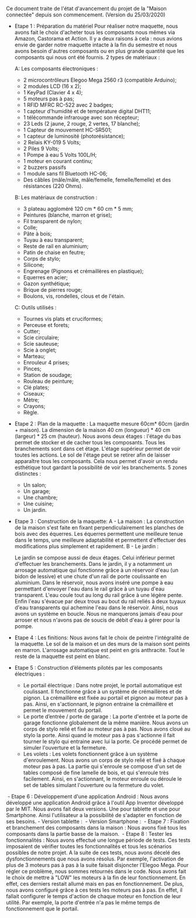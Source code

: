 Ce document traite de l'état d'avancement du projet de la "Maison connectée" depuis son commencement. (Version du 25/03/2020)
- Etape 1 : Préparation du matériel
	Pour réaliser notre maquette, nous avons fait le choix d'acheter tous les composants nous mêmes via Amazon, Castorama et Action. Il y a deux raisons à cela : nous avions envie de garder notre maquette intacte à la fin du semestre et nous avons besoin d'autres composants ou en plus grande quantité que les composants qui nous ont été fournis.
	2  types de matériaux :
	
	A: Les composants électroniques : 
	
	- 2 microcontrôleurs Elegoo Mega 2560 r3 (compatible Arduino);
	- 2 modules LCD (16 x 2);
	- 1 KeyPad (Clavier 4 x 4);
	- 5 moteurs pas à pas;
	- 1 RFID MFRC RC-522 avec 2 badges;
	- 1 capteur d'humidité et de température digital DHT11;
	- 1 télécommande infrarouge avec son récepteur;
	- 23 Leds (2 jaune, 2 rouge, 2 vertes, 17 blanche);
	- 1 Capteur de mouvement HC-SR501;
	- 1 capteur de luminosité (photorésistance);
	- 2 Relais KY-019 5 Volts;
	- 2 Piles 9 Volts;
	- 1 Pompe à eau 5 Volts 100L/H;
	- 1 moteur en courant continu;
	- 2 buzzers passifs
	- 1 module sans fil Bluetooth HC-06;
	- Des câbles (mâle/mâle, mâle/femelle, femelle/femelle) et des résistances (220 Ohms).
	
	B: Les matériaux de construction : 
	
	- 3 plateau aggloméré 120 cm * 60 cm * 5 mm;
	- Peintures (blanche, marron et grise);
	- Fil transparent de nylon;
	- Colle;
	- Pâte à bois;
	- Tuyau à eau transparent;
	- Reste de rail en aluminium;
	- Patin de chaise en feutre;
	- Corps de stylo;
	- Silicone;
	- Engrenage (Pignons et crémaillères en plastique);
	- Equerres en acier;
	- Gazon synthétique;
	- Brique de pierres rouge;
	- Boulons, vis, rondelles, clous et de l'étain.
	
	C: Outils utilisés : 
	
	- Tournes vis plats et cruciformes;
	- Perceuse et forets;
	- Cutter;
	- Scie circulaire;
	- Scie sauteuse; 
	- Scie à onglet;
	- Marteau;
	- Enrouleur 4 prises;
	- Pinces;
	- Station de soudage;
	- Rouleau de peinture;
	- Clé plates;
	- Ciseaux;
	- Mètre;
	- Crayons;
	- Règle.
	
- Etape 2 : Plan de la maquette :
	La maquette mesure 60cm* 60cm (jardin + maison). La dimension de la maison 40 cm (longueur) * 40 cm (largeur) * 25 cm (hauteur). 
	Nous avons deux étages : l'étage du bas permet de stocker et de cacher tous les composants. Tous les branchements sont dans cet étage. 
	L'étage supérieur permet de voir toutes les actions. Le sol de l'étage peut se retirer afin de laisser apparaître tous les composants. Cela nous permet d'avoir un rendu esthétique tout gardant la possibilité de voir les branchements. 
	5 zones distinctes : 
	- Un salon;
	- Un garage;
	- Une chambre;
	- Une cuisine;
	- Un jardin.
- Etape 3 : Construction de la maquette:
	A - La maison : 
La construction de la maison s'est faite en fixant perpendiculairement les planches de bois avec des équerres. Les équerres permettent une meilleure tenue dans le temps, une meilleure adaptabilité et permettent d'effectuer des modifications plus simplement et rapidement. 
	B - Le jardin :

	Le jardin se compose aussi de deux étages. Celui inférieur permet d'effectuer les branchements. Dans le jardin, il y a notamment un arrosage automatique qui fonctionne grâce à un réservoir d'eau (un bidon de lessive) et une chute d'un rail de porte coulissante en aluminium. Dans le réservoir, nous avons inséré une pompe à eau permettant d'envoyer l'eau dans le rail grâce à un tuyau d'eau transparent. L'eau coule tout au long du rail grâce à une légère pente. Enfin l'eau s'évacue par deux trous au bout du rail reliés à deux tuyaux d'eau transparents qui achemine l'eau dans le réservoir.
	Ainsi, nous avons un système en boucle. Nous ne manquerons jamais d'eau pour arroser et nous n'avons pas de soucis de débit d'eau à gérer pour la pompe.
  <img src="./img/img10.jpg" alt=""/>
- Etape 4 : Les finitions:
	Nous avons fait le choix de peintre l'intégralité de la maquette. Le sol de la maison et un des murs de la maison sont peints en marron. L'arrosage automatique est peint en gris anthracite. Tout le reste de la maquette est peint en blanc.
  <img src="./img/img1.jpg" alt=""/>
- Etape 5 : Construction d’éléments pilotés par les composants électriques : 
	- Le portail électrique :
	Dans notre projet, le portail automatique est coulissant. Il fonctionne grâce à un système de crémaillères et de pignon. La crémaillère est fixée au portail et pignon au moteur pas à pas. Ainsi, en s'actionnant, le pignon entraine la crémaillère et permet le mouvement du portail.
	- Le porte d’entrée / porte de garage : 
	La porte d'entrée et la porte de garage fonctionne globalement de la même manière. 
Nous avons un corps de stylo relié et fixé au moteur pas à pas. Nous avons cloué au stylo la porte. Ainsi quand le moteur pas à pas s'actionne il fait tourner le stylo qui entraine avec lui la porte. Ce procédé permet de simuler l'ouverture et la fermeture.
	- Les volets : 
	Les volets fonctionnent grâce à un système d'enroulement. Nous avons un corps de stylo relié et fixé à chaque moteur pas à pas. La partie qui s'enroule se compose d'un set de tables composé de fine lamelle de bois, et qui s'enroule très facilement.
	Ainsi, en s'actionnant, le moteur enroule ou déroule le set de tables simulant l'ouverture ou la fermeture du volet.
 <img src="./img/img3.jpg" alt=""/>
- Etape 6 : Développement d'une application Android : 
	Nous avons développé une application Android grâce à l'outil App Inventor développé par le MIT.
	Nous avons fait deux versions. Une pour tablette et une pour Smartphone. Ainsi l'utilisateur a la possibilité de s'adapter en fonction de ses besoins.
	- Version tablette :
  <img src="./img/img4.png" alt=""/>
	- Version Smartphone :
  <img src="./img/img9.png" alt=""/>
- Etape 7 : Fixation et branchement des composants dans la maison :
	Nous avons fixé tous les composants dans la partie basse de la maison.
<img src="./img/img2.jpg" alt=""/>
- Etape 8 : Tester les fonctionnalités :
	Nous avons effectué une longue période de tests. Ces tests imposaient de vérifier toutes les fonctionnalités et tous les scénarios possibles de notre projet. 
	A la suite de ces tests, nous avons décelé des dysfonctionnements  que nous avons résolus. Par exemple, l'activation de plus de 3 moteurs pas à pas à la suite faisait disjoncter l'Elegoo Mega. Pour régler ce problème, nous sommes retournés dans le code. Nous avons fait le choix de mettre à "LOW" les moteurs à la fin de leur fonctionnement. En effet, ces derniers restait allumé mais en pas en fonctionnement.
	De plus, nous avons configuré grâce à ces tests les moteurs pas à pas. En effet, il fallait configurer le temps d'action de chaque moteur en fonction de leur utilité. Par exemple, la porte d'entrée n'a pas le même temps de fonctionnement que le portail. 
	


